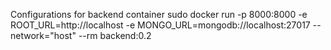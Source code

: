 Configurations for backend container
sudo docker run -p 8000:8000 -e ROOT_URL=http://localhost -e MONGO_URL=mongodb://localhost:27017 --network="host" --rm backend:0.2
